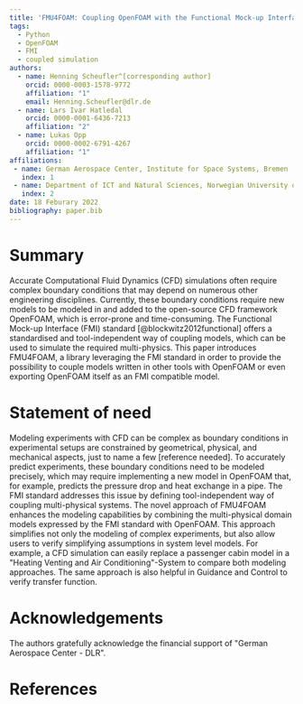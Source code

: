 ```yaml
---
title: 'FMU4FOAM: Coupling OpenFOAM with the Functional Mock-up Interface'
tags:
  - Python
  - OpenFOAM
  - FMI 
  - coupled simulation
authors:
  - name: Henning Scheufler^[corresponding author]
    orcid: 0000-0003-1578-9772
    affiliation: "1"
    email: Henning.Scheufler@dlr.de
  - name: Lars Ivar Hatledal
    orcid: 0000-0001-6436-7213
    affiliation: "2"
  - name: Lukas Opp
    orcid: 0000-0002-6791-4267
    affiliation: "1"
affiliations:
 - name: German Aerospace Center, Institute for Space Systems, Bremen
   index: 1
 - name: Department of ICT and Natural Sciences, Norwegian University of Science and Technology, Norway
   index: 2
date: 18 Feburary 2022
bibliography: paper.bib
---
```


# Summary


Accurate Computational Fluid Dynamics (CFD) simulations often require complex boundary conditions 
that may depend on numerous other engineering disciplines. 
Currently, these boundary conditions require new models to be modeled in and added to
the open-source CFD framework OpenFOAM, which is error-prone and time-consuming. 
The Functional Mock-up Interface (FMI) standard [@blockwitz2012functional] offers a 
standardised and tool-independent way of coupling models, which can be used to simulate the required multi-physics. 
This paper introduces FMU4FOAM, a library leveraging the FMI standard in order to provide the possibility 
to couple models written in other tools with OpenFOAM or even exporting OpenFOAM itself as an FMI compatible model.


# Statement of need

Modeling experiments with CFD can be complex as boundary conditions in experimental setups are constrained by geometrical, 
physical, and mechanical aspects, just to name a few [reference needed]. To accurately predict experiments, 
these boundary conditions need to be modeled precisely, which may require implementing a new model in OpenFOAM that, 
for example, predicts the pressure drop and heat exchange in a pipe. 
The FMI standard addresses this issue by defining tool-independent way of coupling multi-physical systems. 
The novel approach of FMU4FOAM enhances the modeling capabilities by combining the multi-physical domain models expressed by the FMI standard with OpenFOAM. 
This approach simplifies not only the modeling of complex experiments, but also allow users to verify simplifying assumptions in system level models. 
For example, a CFD simulation can easily replace a passenger cabin model in a "Heating Venting and Air Conditioning"-System to compare both modeling approaches. 
The same approach is also helpful in Guidance and Control to verify transfer function.


# Acknowledgements

The authors gratefully acknowledge the financial support of "German Aerospace Center - DLR".

# References


